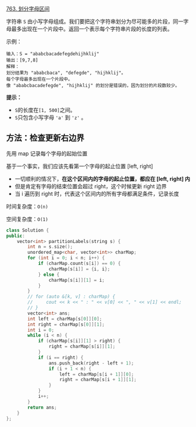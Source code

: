 [763. 划分字母区间](https://leetcode-cn.com/problems/partition-labels/)

字符串 `S` 由小写字母组成。我们要把这个字符串划分为尽可能多的片段，同一字母最多出现在一个片段中。返回一个表示每个字符串片段的长度的列表。

示例：

```
输入：S = "ababcbacadefegdehijhklij"
输出：[9,7,8]
解释：
划分结果为 "ababcbaca", "defegde", "hijhklij"。
每个字母最多出现在一个片段中。
像 "ababcbacadefegde", "hijhklij" 的划分是错误的，因为划分的片段数较少。
```

**提示：**

- `S`的长度在`[1, 500]`之间。
- `S`只包含小写字母 `'a'` 到 `'z'` 。

## 方法：检查更新右边界

先用 map 记录每个字母的起始位置

基于一个事实，我们应该先看第一个字母的起止位置 [left, right]

- 一切顺利的情况下，**在这个区间内的字母的起止位置，都应在 [left, right] 内**
- 但是肯定有字母的结束位置会超过 right，这个时候更新 right 边界
- 当 i 遍历到 right 时，代表这个区间内的所有字母都满足条件，记录长度

时间复杂度：`O(n)`

空间复杂度：`O(1)`


```cpp
class Solution {
public:
    vector<int> partitionLabels(string s) {
        int n = s.size();
        unordered_map<char, vector<int>> charMap;
        for (int i = 0; i < n; i++) {
            if (charMap.count(s[i]) == 0) {
                charMap[s[i]] = {i, i};
            } else {
                charMap[s[i]][1] = i;
            }
        }
        // for (auto &[k, v] : charMap) {
        //     cout << k << " : " << v[0] << ", " << v[1] << endl;
        // }
        vector<int> ans;
        int left = charMap[s[0]][0];
        int right = charMap[s[0]][1];
        int i = 0;
        while (i < n) {
            if (charMap[s[i]][1] > right) {
                right = charMap[s[i]][1];
            }
            if (i == right) {
                ans.push_back(right - left + 1);
                if (i + 1 < n) {
                    left = charMap[s[i + 1]][0];
                    right = charMap[s[i + 1]][1];
                }
            }
            i++;
        }
        return ans;
    }
};
```